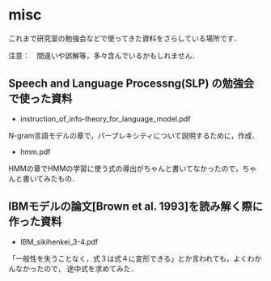 # misc

これまで研究室の勉強会などで使ってきた資料をさらしている場所です．

注意：　間違いや誤解等，多々含んでいるかもしれません．

## Speech and Language Processng(SLP) の勉強会で使った資料
- instruction_of_info-theory_for_language_model.pdf

N-gram言語モデルの章で，パープレキシティについて説明するために，作成．

- hmm.pdf

HMMの章でHMMの学習に使う式の導出がちゃんと書いてなかったので，ちゃんと書いてみたもの．

## IBMモデルの論文[Brown et al. 1993]を読み解く際に作った資料
- IBM_sikihenkei_3-4.pdf

「一般性を失うことなく，式３は式４に変形できる」とか言われても，よくわかんなかったので，
途中式を求めてみた．


